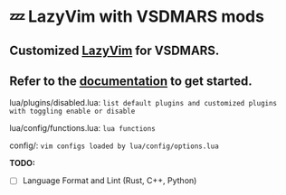 # 💤 LazyVim with VSDMARS mods

## Customized [LazyVim](https://github.com/LazyVim/LazyVim) for VSDMARS.
## Refer to the [documentation](https://lazyvim.github.io/installation) to get started.

lua/plugins/disabled.lua:
``` list default plugins and customized plugins with toggling enable or disable ```

lua/config/functions.lua:
``` lua functions ```

config/:
``` vim configs loaded by lua/config/options.lua ```


**TODO:**
- [ ] Language Format and Lint (Rust, C++, Python)
